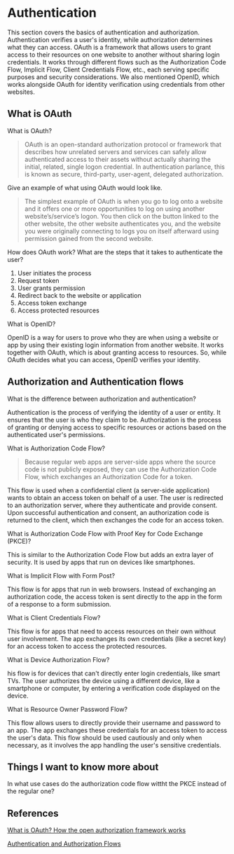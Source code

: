 # Authentication

This section covers the basics of authentication and authorization. Authentication verifies a user's identity, while authorization determines what they can access. OAuth is a framework that allows users to grant access to their resources on one website to another without sharing login credentials. It works through different flows such as the Authorization Code Flow, Implicit Flow, Client Credentials Flow, etc., each serving specific purposes and security considerations. We also mentioned OpenID, which works alongside OAuth for identity verification using credentials from other websites.

## What is OAuth

What is OAuth?

> OAuth is an open-standard authorization protocol or framework that describes how unrelated servers and services can safely allow authenticated access to their assets without actually sharing the initial, related, single logon credential. In authentication parlance, this is known as secure, third-party, user-agent, delegated authorization.

Give an example of what using OAuth would look like.

> The simplest example of OAuth is when you go to log onto a website and it offers one or more opportunities to log on using another website’s/service’s logon. You then click on the button linked to the other website, the other website authenticates you, and the website you were originally connecting to logs you on itself afterward using permission gained from the second website.

How does OAuth work? What are the steps that it takes to authenticate the user?

1. User initiates the process
2. Request token
3. User grants permission
4. Redirect back to the website or application
5. Access token exchange
6. Access protected resources

What is OpenID?

OpenID is a way for users to prove who they are when using a website or app by using their existing login information from another website. It works together with OAuth, which is about granting access to resources. So, while OAuth decides what you can access, OpenID verifies your identity.

## Authorization and Authentication flows

What is the difference between authorization and authentication?

Authentication is the process of verifying the identity of a user or entity. It ensures that the user is who they claim to be. Authorization is the process of granting or denying access to specific resources or actions based on the authenticated user's permissions.

What is Authorization Code Flow?

> Because regular web apps are server-side apps where the source code is not publicly exposed, they can use the Authorization Code Flow, which exchanges an Authorization Code for a token.

This flow is used when a confidential client (a server-side application) wants to obtain an access token on behalf of a user. The user is redirected to an authorization server, where they authenticate and provide consent. Upon successful authentication and consent, an authorization code is returned to the client, which then exchanges the code for an access token.

What is Authorization Code Flow with Proof Key for Code Exchange (PKCE)?

This is similar to the Authorization Code Flow but adds an extra layer of security. It is used by apps that run on devices like smartphones.

What is Implicit Flow with Form Post?

This flow is for apps that run in web browsers. Instead of exchanging an authorization code, the access token is sent directly to the app in the form of a response to a form submission.

What is Client Credentials Flow?

This flow is for apps that need to access resources on their own without user involvement. The app exchanges its own credentials (like a secret key) for an access token to access the protected resources.

What is Device Authorization Flow?

his flow is for devices that can't directly enter login credentials, like smart TVs. The user authorizes the device using a different device, like a smartphone or computer, by entering a verification code displayed on the device.

What is Resource Owner Password Flow?

This flow allows users to directly provide their username and password to an app. The app exchanges these credentials for an access token to access the user's data. This flow should be used cautiously and only when necessary, as it involves the app handling the user's sensitive credentials.

## Things I want to know more about

In what use cases do the authorization code flow wittht the PKCE instead of the regular one?

## References

[What is OAuth? How the open authorization framework works](https://www.csoonline.com/article/3216404/what-is-oauth-how-the-open-authorization-framework-works.html)

[Authentication and Authorization Flows](https://auth0.com/docs/get-started/authentication-and-authorization-flow)
